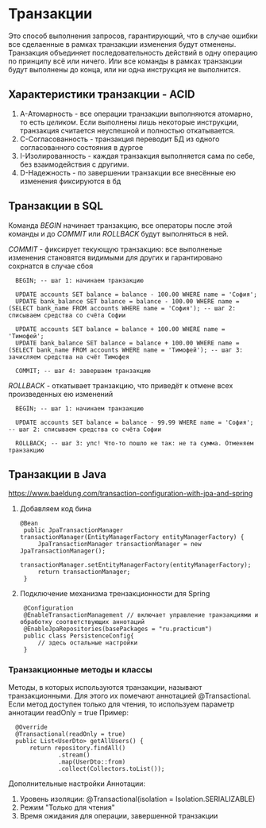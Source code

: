 # Транзакции
Это способ выполнения запросов, гарантирующий, что в случае ошибки все сделаенные в рамках транзакции
изменения будут отменены. Транзакция объединяет последовательность действий в одну операцию по принципу всё или ничего.
Или все команды в рамках транзакции будут выполнены до конца, или ни одна инструкция не выполнится.

## Характеристики транзакции - ACID
  1. A-Атомарность - все операции транзакции выполняются атомарно, то есть *целиком*. Если выполнены лишь некоторые инструкции, транзакция считается неуспешной и полностью откатывается.
  2. С-Согласованность - транзакция переводит БД из одного согласованного состояния в дургое
  3. I-Изолированность - каждая транзакция выполняется сама по себе, без взаимодействия с другими.
  4. D-Надежность - по завершении транзакции все внесённые ею изменения фиксируются в бд

## Транзакции в SQL
Команда *BEGIN* начинает транзакцию, все операторы после этой команды и до *COMMIT* или *ROLLBACK* будут выполняться в ней. 

*COMMIT* - фиксирует текующую транзакцию: все выполненые изменения становятся видимыми для других и гарантировано сохрнатся в случае сбоя

```
  BEGIN; -- шаг 1: начинаем транзакцию
  
  UPDATE accounts SET balance = balance - 100.00 WHERE name = 'София';
  UPDATE bank_balance SET balance = balance - 100.00 WHERE name = (SELECT bank_name FROM accounts WHERE name = 'София'); -- шаг 2: списываем средства со счёта Софии
  
  UPDATE accounts SET balance = balance + 100.00 WHERE name = 'Тимофей';
  UPDATE bank_balance SET balance = balance + 100.00 WHERE name = (SELECT bank_name FROM accounts WHERE name = 'Тимофей'); -- шаг 3: зачисляем средства на счёт Тимофея
  
  COMMIT; -- шаг 4: завершаем транзакцию 
```

*ROLLBACK* - откатывает транзакцию, что приведёт к отмене всех произведенных ею изменений

```
  BEGIN; -- шаг 1: начинаем транзакцию

  UPDATE accounts SET balance = balance - 99.99 WHERE name = 'София'; -- шаг 2: списываем средства со счёта Софии
  
  ROLLBACK; -- шаг 3: упс! Что-то пошло не так: не та сумма. Отменяем транзакцию
```

## Транзакции в Java
<https://www.baeldung.com/transaction-configuration-with-jpa-and-spring>
1) Добавляем код бина
   ```
   @Bean
    public JpaTransactionManager transactionManager(EntityManagerFactory entityManagerFactory) {
        JpaTransactionManager transactionManager = new JpaTransactionManager();
        transactionManager.setEntityManagerFactory(entityManagerFactory);
        return transactionManager;
    }
   ```
2) Подключение механизма трензакционности для Spring
   ```
    @Configuration
    @EnableTransactionManagement // включает управление транзакциями и обработку соответствующих аннотаций
    @EnableJpaRepositories(basePackages = "ru.practicum")
    public class PersistenceConfig{
        // здесь остальные настройки
    } 
   ```
### Транзакционные методы и классы
  Методы, в которых используются транзакции, называют транзакционными. Для этого их помечают 
  аннотацией @Transactional.
  Если метод доступен только для чтения, то используем параметр аннотации readOnly = true
  Пример: 

  ```
    @Override
    @Transactional(readOnly = true)
    public List<UserDto> getAllUsers() {
        return repository.findAll()
                .stream()
                .map(UserDto::from)
                .collect(Collectors.toList());
  ```
Дополнительные настройки Аннотации: 
1) Уровень изоляции: @Transactional(isolation = Isolation.SERIALIZABLE)
2) Режим "Только для чтения"
3) Время ожидания для операции, завершенной транзакции
  
